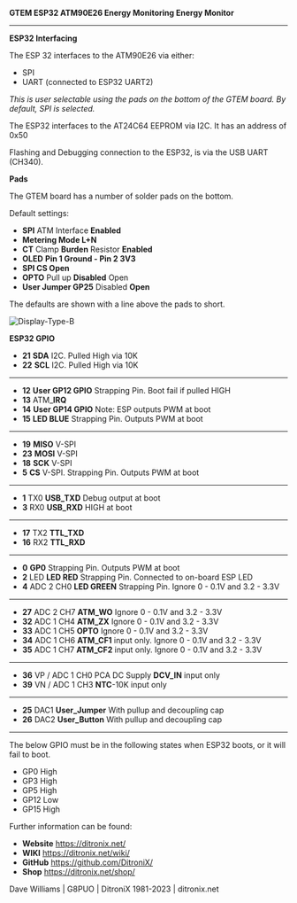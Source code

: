 **GTEM ESP32 ATM90E26 Energy Monitoring Energy Monitor**

------------

**ESP32 Interfacing**

The ESP 32 interfaces to the ATM90E26 via either:
- SPI
- UART (connected to ESP32 UART2)

*This is user selectable using the pads on the bottom of the GTEM board.  By default, SPI is selected.*

The ESP32 interfaces to the AT24C64 EEPROM via I2C.  It has an address of 0x50

Flashing and Debugging connection to the ESP32, is via the USB UART (CH340).

**Pads**

The GTEM board has a number of solder pads on the bottom.

Default settings:
- **SPI** ATM Interface **Enabled**
- **Metering Mode L+N** 
- **CT** Clamp **Burden** Resistor **Enabled**
- **OLED** **Pin 1 Ground - Pin 2 3V3** 
- **SPI CS Open**
- **OPTO** Pull up **Disabled** Open
- **User Jumper GP25** Disabled **Open** 


The defaults are shown with a line above the pads to short.

![Display-Type-B](https://ditronix.net/wp-content/uploads/2022/12/GTEM-ESP32-ATM90E26-SDK-v1-2212-104-PCB-Bottom.png?raw=true)


**ESP32 GPIO**

- **21**	**SDA**	I2C.  Pulled High via 10K
- **22**	**SCL**	I2C.  Pulled High via 10K

------------


- **12**		**User GP12 GPIO**	Strapping Pin. Boot fail if pulled HIGH
- **13**		ATM_**IRQ**	
- **14**		**User GP14 GPIO**	Note: ESP outputs PWM at boot
- **15**		**LED BLUE**	Strapping Pin. Outputs PWM at boot

------------


- **19**	**MISO**		V-SPI
- **23**	**MOSI**		V-SPI
- **18**	**SCK**	V-SPI
- **5**		**CS**	V-SPI.  Strapping Pin. Outputs PWM at boot

------------
- **1**	TX0	**USB_TXD**	Debug output at boot
- **3**	RX0	**USB_RXD**	HIGH at boot

------------


- **17**	TX2	**TTL_TXD**	
- **16**	RX2	**TTL_RXD**	

------------


- **0**	**GP0**	Strapping Pin. Outputs PWM at boot
- **2**	LED	**LED RED**	Strapping Pin. Connected to on-board ESP LED
- **4**	ADC 2 CH0	**LED GREEN**	Strapping Pin. Ignore 0 - 0.1V and 3.2 - 3.3V

------------


- **27**	ADC 2 CH7	**ATM_WO**	Ignore 0 - 0.1V and 3.2 - 3.3V
- **32**	ADC 1 CH4	**ATM_ZX**	Ignore 0 - 0.1V and 3.2 - 3.3V
- **33**	ADC 1 CH5	**OPTO**	Ignore 0 - 0.1V and 3.2 - 3.3V
- **34**	ADC 1 CH6	**ATM_CF1**	input only. Ignore 0 - 0.1V and 3.2 - 3.3V
- **35**	ADC 1 CH7	**ATM_CF2**	input only. Ignore 0 - 0.1V and 3.2 - 3.3V

------------


- **36**	VP / ADC 1 CH0	PCA DC Supply **DCV_IN**	input only
- **39**	VN / ADC 1 CH3	**NTC**-10K	input only

------------


- **25**	DAC1	**User_Jumper**	With pullup and decoupling cap
- **26**	DAC2	**User_Button**	With pullup and decoupling cap


------------

The below GPIO must be in the following states when ESP32 boots, or it will fail to boot.

- GP0	High
- GP3	High
- GP5	High
- GP12	Low
- GP15	High



Further information can be found:

- **Website** https://ditronix.net/
- **WIKI**  https://ditronix.net/wiki/
- **GitHub**  https://github.com/DitroniX/
- **Shop**  https://ditronix.net/shop/

Dave Williams | G8PUO | DitroniX 1981-2023 | ditronix.net
